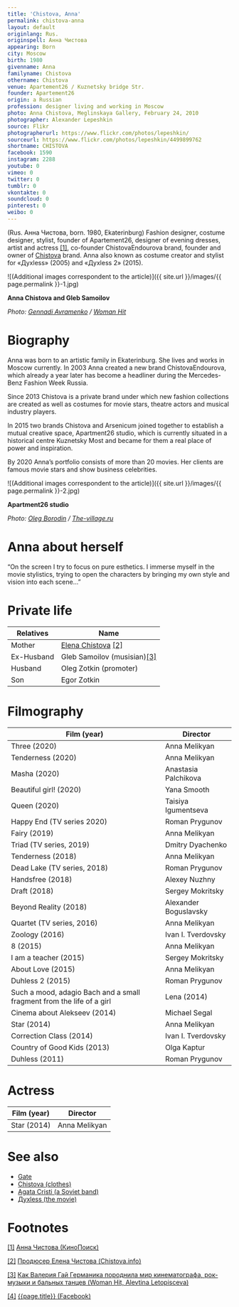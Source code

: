 ```yaml
---
title: 'Chistova, Anna'
permalink: chistova-anna
layout: default
originlang: Rus.
originspell: Анна Чистова
appearing: Born
city: Moscow
birth: 1980
givenname: Anna
familyname: Chistova
othername: Chistova
venue: Apartement26 / Kuznetsky bridge Str.
founder: Apartement26
origin: a Russian
profession: designer living and working in Moscow
photo: Anna Chistova, Meglinskaya Gallery, February 24, 2010
photographer: Alexander Lepeshkin
source: Flikr
photographerurl: https://www.flickr.com/photos/lepeshkin/
sourceurl: https://www.flickr.com/photos/lepeshkin/4499899762
shortname: CHISTOVA
facebook: 1590
instagram: 2288
youtube: 0
vimeo: 0
twitter: 0
tumblr: 0
vkontakte: 0
soundcloud: 0
pinterest: 0
weibo: 0
---
```


<!---
To edit top block see
icon "Meta Data"
on right menu
Full edit instructions
indexmod.gq/edit
-->


(Rus. Анна Чистова, born. 1980, Ekaterinburg) Fashion designer, costume designer, stylist, founder of Apartement26, designer of evening dresses, artist and actress <span id="a1">[\[1\]](#f1)</span>, co-founder ChistovaEndourova brand, founder and owner of [Chistova](chistova-clothes) brand. Anna also known as costume creator and stylist for «Духless» (2005) and «Духless 2» (2015).

![(Additional images correspondent to the article)]({{ site.url }}/images/{{ page.permalink }}-1.jpg)

**Anna Chistova and Gleb Samoilov**

*Photo: [Gennadi Avramenko](avramenko-gennadi) / [Woman Hit](woman-hit)*

# Biography

Anna was born to an artistic family in Ekaterinburg. She lives and works in Moscow currently. In 2003 Anna created a new brand ChistovaEndourova, which already a year later  has become a headliner during the Mercedes-Benz Fashion Week Russia.

Since 2013 Chistova is a private brand under which new fashion collections are created as well as costumes for movie stars, theatre actors and  musical industry players.

In 2015 two brands Chistova and Arsenicum joined  together to establish a mutual creative space, Apartment26 studio, which is currently situated in a historical centre Kuznetsky Most and became for them a real place of power and inspiration.

By 2020 Anna’s portfolio consists of more than 20 movies. Her clients are famous movie stars and show business celebrities.

![(Additional images correspondent to the article)]({{ site.url }}/images/{{ page.permalink }}-2.jpg)

**Apartment26 studio**

*Photo: [Oleg Borodin](https://www.the-village.ru/village/service-shopping/novoemesto/139779-apartment-26) / [The-village.ru](https://www.the-village.ru/village/service-shopping/novoemesto/139779-apartment-26)*


# Anna about herself

“On the screen I try to focus on pure esthetics. I immerse myself in the movie stylistics, trying to open the characters by bringing my own style and vision into each  scene...”

# Private life

|Relatives|Name|
|-|-|
|Mother|[Elena Chistova](chistova-elena-producer) <span id="a2">[\[2\]](#f2)</span>|
|Ex-Husband|Gleb Samoilov (musisian)<span id="a3">[\[3\]](#f3)</span>|
|Husband|Oleg Zotkin (promoter)|
|Son|Egor Zotkin|

# Filmography

|Film (year)|Director|
|-|-|
|Three (2020)|Anna Melikyan|
|Tenderness (2020)|Anna Melikyan
|Masha (2020)|Anastasia Palchikova
|Beautiful girl! (2020)|Yana Smooth
|Queen (2020)|Taisiya Igumentseva
|Happy End (TV series 2020)|Roman Prygunov
|Fairy (2019)|Anna Melikyan
|Triad (TV series, 2019)|Dmitry Dyachenko
|Tenderness (2018)|Anna Melikyan
|Dead Lake (TV series, 2018)|Roman Prygunov
|Handsfree (2018)|Alexey Nuzhny
|Draft (2018)|Sergey Mokritsky
|Beyond Reality (2018)|Alexander Boguslavsky
|Quartet (TV series, 2016)|Anna Melikyan
|Zoology (2016)|Ivan I. Tverdovsky
|8 (2015)|Anna Melikyan
|I am a teacher (2015)|Sergey Mokritsky
|About Love (2015)|Anna Melikyan
|Duhless 2 (2015)|Roman Prygunov
|Such a mood, adagio Bach and a small fragment from the life of a girl |Lena (2014)|Anna Melikyan
|Cinema about Alekseev (2014)|Michael Segal
|Star (2014)|Anna Melikyan
|Correction Class (2014)|Ivan I. Tverdovsky|
|Country of Good Kids (2013)|Olga Kaptur|
|Duhless (2011)|Roman Prygunov|

# Actress

|Film (year)|Director|
|-|-|
|Star (2014)|Anna Melikyan|

# See also

+ [Gate](gate)
+ [Chistova (clothes)](chistova-clothes)
+ [Agata Cristi (a Soviet band)](index)
+ [Духless (the movie)](index)


# Footnotes

[[1]](#a1) <span id="f1"></span> [Анна Чистова (КиноПоиск)](https://www.kinopoisk.ru/name/2004249/)

[[2]](#a2) <span id="f2"></span> [Продюсер Елена Чистова (Chistova.info)](http://chistova.info/biografiya)

[[3]](#a3) <span id="f3"></span> [Как Валерия Гай Германика породнила мир кинематографа, рок-музыки и бальных танцев (Woman Hit,
Alevtina Letopisceva)](http://www.womanhit.ru/stars/interview/2017-09-08-kak-valerija-gaj-germanika-porodnila-mir-kinematografa-rok-muzyki-i-balnyh-tantsev/)

[[4]](#a4) <span id="f4"></span> [{{page.title}} (Facebook)](https://www.kinopoisk.ru/name/2004249/)
